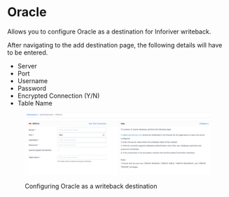 # Oracle

Allows you to configure Oracle as a destination for Inforiver writeback.&#x20;

After navigating to the add destination page, the following details will have to be entered.&#x20;

* Server
* Port
* Username
* Password
* Encrypted Connection (Y/N)
* Table Name

<figure><img src="../../../.gitbook/assets/Oracle.png" alt=""><figcaption><p>Configuring Oracle as a writeback destination</p></figcaption></figure>
